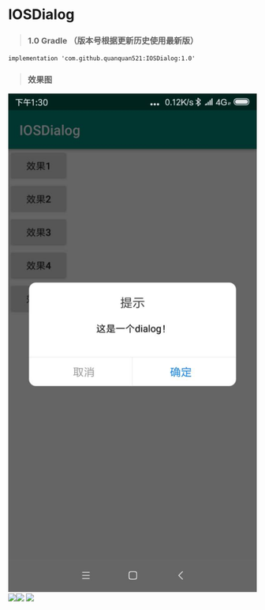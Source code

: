 # IOSDialog

> ### 1.0  Gradle （版本号根据更新历史使用最新版）


    implementation 'com.github.quanquan521:IOSDialog:1.0'


> ### 效果图

![](IOSDialog/1.jpg) ![](2.jpg)![](3.jpg) ![](4.jpg)
